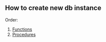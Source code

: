 ## How to create new db instance

Order:
1. [Functions](https://github.com/Alexxx180/Prosperity/tree/sql/DML/Objects/Routines/Functions)
2. [Procedures](https://github.com/Alexxx180/Prosperity/tree/sql/DML/Objects/Routines/Procedures)

